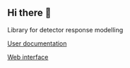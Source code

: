 ## Hi there 👋

Library for detector response modelling

[User documentation](https://libamtrack.github.io/)

[Web interface](https://libamtrack.github.io/web)

